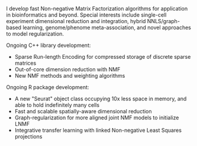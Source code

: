 I develop fast Non-negative Matrix Factorization algorithms for application in bioinformatics and beyond. Special interests include single-cell experiment dimensional reduction and integration, hybrid NNLS/graph-based learning, genome/phenome meta-association, and novel approaches to model regularization.

Ongoing C++ library development:
* Sparse Run-length Encoding for compressed storage of discrete sparse matrices
* Out-of-core dimension reduction with NMF
* New NMF methods and weighting algorithms

Ongoing R package development:
* A new "Seurat" object class occupying 10x less space in memory, and able to hold indefinitely many cells
* Fast and scalable spatially-aware dimensional reduction
* Graph-regularization for more aligned joint NMF models to initialize LNMF
* Integrative transfer learning with linked Non-negative Least Squares projections

